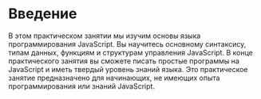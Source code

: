 # Введение

В этом практическом занятии мы изучим основы языка программирования JavaScript. Вы научитесь основному синтаксису, типам данных, функциям и структурам управления JavaScript. В конце практического занятия вы сможете писать простые программы на JavaScript и иметь твердый уровень знаний языка. Это практическое занятие предназначено для начинающих, не имеющих опыта программирования или знаний JavaScript.
